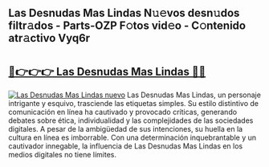 ## Las Desnudas Mas Lindas N𝚞𝚎vos desn𝚞dos filtr𝚊dos - Parts-OZP F𝚘tos vid𝚎o - C𝚘ntenido atr𝚊ctivo Vyq6r

# <h2><a href="http://mb1xfyf.tromn.icu/?c=Las+Desnudas+Mas+Lindas">🔗👉👉👉 Las Desnudas Mas Lindas 🔗🔗</a></h2>

[![Las Desnudas Mas Lindas nuevo](https://i.imgur.com/pEAQMta.gif)](http://mb1xfyf.tromn.icu/?c=Las+Desnudas+Mas+Lindas)
Las Desnudas Mas Lindas, un personaje intrigante y esquivo, trasciende las etiquetas simples. Su estilo distintivo de comunicación en línea ha cautivado y provocado críticas, generando debates sobre ética, individualidad y las complejidades de las sociedades digitales. A pesar de la ambigüedad de sus intenciones, su huella en la cultura en línea es imborrable. Con una determinación inquebrantable y un cautivador innegable, la influencia de Las Desnudas Mas Lindas en los medios digitales no tiene límites.
